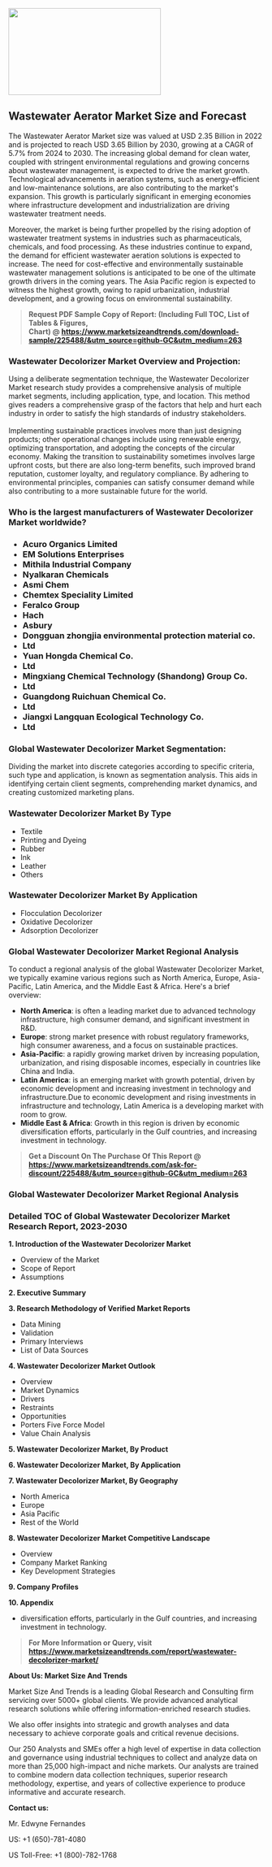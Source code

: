 <p><img class="alignnone size-medium wp-image-20088" src="https://ffe5etoiles.com/wp-content/uploads/2024/12/MST1-300x171.png" alt="" width="300" height="171" /></p><h2>Wastewater Aerator Market Size and Forecast</h2><p>The Wastewater Aerator Market size was valued at USD 2.35 Billion in 2022 and is projected to reach USD 3.65 Billion by 2030, growing at a CAGR of 5.7% from 2024 to 2030. The increasing global demand for clean water, coupled with stringent environmental regulations and growing concerns about wastewater management, is expected to drive the market growth. Technological advancements in aeration systems, such as energy-efficient and low-maintenance solutions, are also contributing to the market's expansion. This growth is particularly significant in emerging economies where infrastructure development and industrialization are driving wastewater treatment needs.</p><p>Moreover, the market is being further propelled by the rising adoption of wastewater treatment systems in industries such as pharmaceuticals, chemicals, and food processing. As these industries continue to expand, the demand for efficient wastewater aeration solutions is expected to increase. The need for cost-effective and environmentally sustainable wastewater management solutions is anticipated to be one of the ultimate growth drivers in the coming years. The Asia Pacific region is expected to witness the highest growth, owing to rapid urbanization, industrial development, and a growing focus on environmental sustainability.</p></p><blockquote id="" class=""><strong>Request PDF Sample Copy of Report: (Including Full TOC, List of Tables &amp; Figures, Chart)&nbsp;@&nbsp;<strong><a href="https://www.marketsizeandtrends.com/download-sample/225488/&utm_source=github-GC&utm_medium=263" target="_blank">https://www.marketsizeandtrends.com/download-sample/225488/&utm_source=github-GC&utm_medium=263</a></strong></strong></blockquote><h3 id="" class="">Wastewater Decolorizer Market&nbsp;Overview and Projection:</h3><p id="" class="">Using a deliberate segmentation technique, the Wastewater Decolorizer Market research study provides a comprehensive analysis of multiple market segments, including application, type, and location. This method gives readers a comprehensive grasp of the factors that help and hurt each industry in order to satisfy the high standards of industry stakeholders. <br /> <br />Implementing sustainable practices involves more than just designing products; other operational changes include using renewable energy, optimizing transportation, and adopting the concepts of the circular economy. Making the transition to sustainability sometimes involves large upfront costs, but there are also long-term benefits, such improved brand reputation, customer loyalty, and regulatory compliance. By adhering to environmental principles, companies can satisfy consumer demand while also contributing to a more sustainable future for the world.</p><h3 id="" class="">Who is the largest manufacturers of&nbsp;Wastewater Decolorizer Market worldwide?</h3><h3 class=""><p><ul><li>Acuro Organics Limited </li><li> EM Solutions Enterprises </li><li> Mithila Industrial Company </li><li> Nyalkaran Chemicals </li><li> Asmi Chem </li><li> Chemtex Speciality Limited </li><li> Feralco Group </li><li> Hach </li><li> Asbury </li><li> Dongguan zhongjia environmental protection material co. </li><li> Ltd </li><li> Yuan Hongda Chemical Co. </li><li> Ltd </li><li> Mingxiang Chemical Technology (Shandong) Group Co. </li><li> Ltd </li><li> Guangdong Ruichuan Chemical Co. </li><li> Ltd </li><li> Jiangxi Langquan Ecological Technology Co. </li><li> Ltd</li></ul></p></h3><h3 id="" class="">Global&nbsp;Wastewater Decolorizer Market Segmentation:</h3><p id="" class="">Dividing the market into discrete categories according to specific criteria, such type and application, is known as segmentation analysis. This aids in identifying certain client segments, comprehending market dynamics, and creating customized marketing plans.</p><h3 id="" class="">Wastewater Decolorizer Market&nbsp;By Type</h3><p><p><ul><li>Textile</li><li> Printing and Dyeing</li><li> Rubber</li><li> Ink</li><li> Leather</li><li> Others</p></li></ul></p></p><h3 id="" class="">Wastewater Decolorizer Market&nbsp;By Application</h3><p class=""><p><ul><li>Flocculation Decolorizer</li><li> Oxidative Decolorizer</li><li> Adsorption Decolorizer</li></ul></p></p><h3 id="" class="">Global Wastewater Decolorizer Market Regional Analysis</h3><p id="" class="">To conduct a regional analysis of the global Wastewater Decolorizer Market, we typically examine various regions such as North America, Europe, Asia-Pacific, Latin America, and the Middle East &amp; Africa. Here's a brief overview:</p><ul><li><strong>North America</strong>: is often a leading market due to advanced technology infrastructure, high consumer demand, and significant investment in R&amp;D.</li><li><strong>Europe</strong>: strong market presence with robust regulatory frameworks, high consumer awareness, and a focus on sustainable practices.</li><li><strong>Asia-Pacific</strong>: a rapidly growing market driven by increasing population, urbanization, and rising disposable incomes, especially in countries like China and India.</li><li><strong>Latin America</strong>: is an emerging market with growth potential, driven by economic development and increasing investment in technology and infrastructure.Due to economic development and rising investments in infrastructure and technology, Latin America is a developing market with room to grow.</li><li><strong>Middle East &amp; Africa</strong>: Growth in this region is driven by economic diversification efforts, particularly in the Gulf countries, and increasing investment in technology.</li></ul><blockquote id="" class=""><strong>Get a Discount On The Purchase Of This Report @ <strong><a href="https://www.marketsizeandtrends.com/ask-for-discount/225488/&utm_source=github-GC&utm_medium=263" target="_blank">https://www.marketsizeandtrends.com/ask-for-discount/225488/&utm_source=github-GC&utm_medium=263</a></strong></strong></blockquote><h3 id="" class="">Global Wastewater Decolorizer Market Regional Analysis</h3><h3 id="" class="">Detailed TOC of Global Wastewater Decolorizer Market Research Report, 2023-2030</h3><p id="" class=""><strong>1. Introduction of the Wastewater Decolorizer Market</strong></p><ul><li>Overview of the Market</li><li>Scope of Report</li><li>Assumptions</li></ul><p id="" class=""><strong>2. Executive Summary</strong></p><p id="" class=""><strong>3. Research Methodology of Verified Market Reports</strong></p><ul><li>Data Mining</li><li>Validation</li><li>Primary Interviews</li><li>List of Data Sources</li></ul><p id="" class=""><strong>4. Wastewater Decolorizer Market Outlook</strong></p><ul><li>Overview</li><li>Market Dynamics</li><li>Drivers</li><li>Restraints</li><li>Opportunities</li><li>Porters Five Force Model</li><li>Value Chain Analysis</li></ul><p id="" class=""><strong>5. Wastewater Decolorizer Market, By Product</strong></p><p id="" class=""><strong>6. Wastewater Decolorizer Market, By Application</strong></p><p id="" class=""><strong>7. Wastewater Decolorizer Market, By Geography</strong></p><ul><li>North America</li><li>Europe</li><li>Asia Pacific</li><li>Rest of the World</li></ul><p id="" class=""><strong>8. Wastewater Decolorizer Market Competitive Landscape</strong></p><ul><li>Overview</li><li>Company Market Ranking</li><li>Key Development Strategies</li></ul><p id="" class=""><strong>9. Company Profiles</strong></p><p id="" class=""><strong>10. Appendix</strong></p><ul><li>diversification efforts, particularly in the Gulf countries, and increasing investment in technology.</li></ul><blockquote id="" class=""><strong>For More Information or Query, visit <strong><strong><a href="https://www.marketsizeandtrends.com/report/wastewater-decolorizer-market/" target="_blank">https://www.marketsizeandtrends.com/report/wastewater-decolorizer-market/</a></strong></strong></strong></blockquote><p id="" class=""><strong>About Us: Market Size And Trends</strong></p><p id="" class="">Market Size And Trends is a leading Global Research and Consulting firm servicing over 5000+ global clients. We provide advanced analytical research solutions while offering information-enriched research studies.</p><p id="" class="">We also offer insights into strategic and growth analyses and data necessary to achieve corporate goals and critical revenue decisions.</p><p id="" class="">Our 250 Analysts and SMEs offer a high level of expertise in data collection and governance using industrial techniques to collect and analyze data on more than 25,000 high-impact and niche markets. Our analysts are trained to combine modern data collection techniques, superior research methodology, expertise, and years of collective experience to produce informative and accurate research.</p><p id="" class=""><strong>Contact us:</strong></p><p id="" class="">Mr. Edwyne Fernandes</p><p id="" class="">US: +1 (650)-781-4080</p><p id="" class="">US Toll-Free: +1 (800)-782-1768</p>
